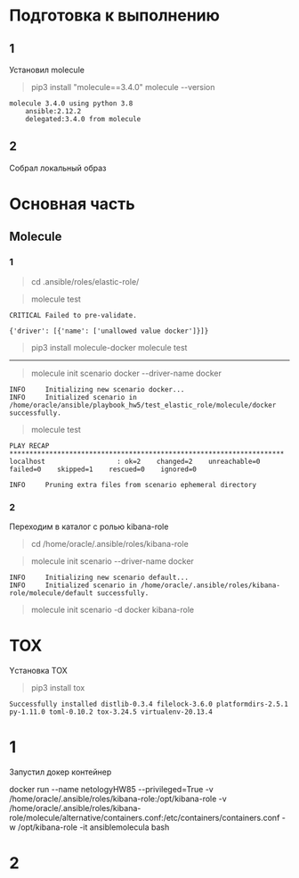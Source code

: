 # Подготовка к выполнению

## 1

Установил molecule

>pip3 install "molecule==3.4.0"
>molecule --version

    molecule 3.4.0 using python 3.8
        ansible:2.12.2
        delegated:3.4.0 from molecule 

## 2
Собрал локальный образ

# Основная часть

## Molecule

### 1

>cd .ansible/roles/elastic-role/

>molecule test

    CRITICAL Failed to pre-validate.

    {'driver': [{'name': ['unallowed value docker']}]}

>pip3 install molecule-docker
>molecule test

-------------------------

>molecule init scenario docker --driver-name docker

    INFO     Initializing new scenario docker...
    INFO     Initialized scenario in /home/oracle/ansible/playbook_hw5/test_elastic_role/molecule/docker successfully.

>molecule test

    PLAY RECAP *********************************************************************
    localhost                  : ok=2    changed=2    unreachable=0    failed=0    skipped=1    rescued=0    ignored=0
    
    INFO     Pruning extra files from scenario ephemeral directory
 
### 2

Переходим в каталог с ролью kibana-role

>cd /home/oracle/.ansible/roles/kibana-role

>molecule init scenario --driver-name docker

    INFO     Initializing new scenario default...
    INFO     Initialized scenario in /home/oracle/.ansible/roles/kibana-role/molecule/default successfully.

>molecule init scenario -d docker kibana-role


# TOX

Yстановка TOX

>pip3 install tox
    
    Successfully installed distlib-0.3.4 filelock-3.6.0 platformdirs-2.5.1 py-1.11.0 toml-0.10.2 tox-3.24.5 virtualenv-20.13.4

# 1 

Запустил докер контейнер

 docker run --name netologyHW85 --privileged=True -v /home/oracle/.ansible/roles/kibana-role:/opt/kibana-role -v /home/oracle/.ansible/roles/kibana-role/molecule/alternative/containers.conf:/etc/containers/containers.conf -w /opt/kibana-role -it ansiblemolecula bash

# 2